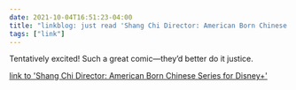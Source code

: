 ```yaml
---
date: 2021-10-04T16:51:23-04:00
title: "linkblog: just read 'Shang Chi Director: American Born Chinese Series for Disney+'"
tags: ["link"]
---
```

Tentatively excited! Such a great comic—they’d better do it justice.
 
[link to 'Shang Chi Director: American Born Chinese Series for Disney+'](https://gizmodo.com/american-born-chinese-coming-to-disney-from-shang-chi-1847794437)
